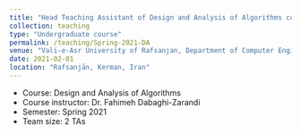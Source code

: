```yaml
---
title: "Head Teaching Assistant of Design and Analysis of Algorithms course"
collection: teaching
type: "Undergraduate course"
permalink: /teaching/Spring-2021-DA
venue: "Vali-e-Asr University of Rafsanjan, Department of Computer Engineering"
date: 2021-02-01
location: "Rafsanjān, Kerman, Iran"
---
```


- Course: Design and Analysis of Algorithms
- Course instructor: Dr. Fahimeh Dabaghi-Zarandi
- Semester: Spring 2021
- Team size: 2 TAs

